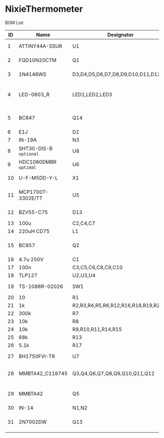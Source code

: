 # NixieThermometer

BOM List

|ID|Name|Designator|Footprint|Quantity|
|--|----|----------|---------|--------|
|1|ATTINY44A-SSUR|U1|SOP-14_L8.6-W3.9-P1.27-LS6.0-BL|1|
|2|FQD10N20CTM|Q1|DPAK_L6.5-W6.0-P2.29-LS9.9-BR|1|
|3|1N4148WS|D3,D4,D5,D6,D7,D8,D9,D10,D11,D12,D1|SOD-323_L1.8-W1.3-LS2.5-RD|11|
|4|LED-0603_R|LED1,LED2,LED3|LED-SMD_L3.2-W2.8-RD_TJ-S3528UG6W9TLC9Y-A5|3|
|5|BC847|Q14|SOT-23-3_L2.9-W1.3-P1.90-LS2.4-BR|1|
|6|E1J|D2|SOD123|1|
|7|IN-19A|N3|IN-19A|1|
|8|SHT30-DIS-B `optional`|U8|DFN-8_L2.5-W2.5-P0.50-BL-EP|1|
|9|HDC1080DMBR `optimal`|U6|HDC1080DMBR|1|
|10|U-F-M5DD-Y-L|X1|MICRO-USB-SMD_MICRO-USB-18|1|
|11|MCP1700T-3302E/TT|U5|SOT-23-3_L2.9-W1.6-P1.90-LS2.8-BR|1|
|12|BZV55-C75|D13|SOD-80_L3.5-W1.5-RD|1|
|13|100u|C2,C4,C7|CASE-B_3528|3|
|14|220uH CD75|L1|IND-SMD_L7.8-W7.0|1|
|15|BC857|Q2|SOT-23-3_L2.9-W1.6-P1.90-LS2.8-BR|1|
|16|4.7u 250V|C1|C1812|1|
|17|100n|C3,C5,C6,C8,C9,C10|C0603|6|
|18|TLP127|U2,U3,U4|SOP-6_4P2.54|3|
|19|TS-1088R-02026|SW1|SW-SMD_L3.9-W3.0-P4.45|1|
|20|10|R1|R0603|1|
|21|1k|R2,R3,R4,R5,R6,R12,R16,R18,R19,R20|R0603|10|
|22|300k|R7|R0805|1|
|23|10k|R8|R0805|1|
|24|10k|R9,R10,R11,R14,R15|R0603|5|
|25|68k|R13|R0805|1|
|26|5.1k|R17|R0603|1|
|27|BH1750FVI-TR|U7|WSOF-6_L2.6-W1.6-P0.50-BL-EP|1|
|28|MMBTA42_C118745|Q3,Q4,Q6,Q7,Q8,Q9,Q10,Q11,Q12|SOT-23-3_L2.9-W1.3-P1.90-LS2.4-BR|9|
|29|MMBTA42|Q5|SOT-23-3_L2.9-W1.3-P1.90-LS2.4-BR|1|
|30|IN-14|N1,N2|IN-14|2|
|31|2N7002DW|Q13|SOT-363_L2.0-W1.3-P0.65-LS2.1-BL|1|


